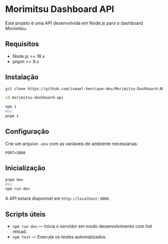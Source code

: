 # Morimitsu Dashboard API

Este projeto é uma API desenvolvida em Node.js para o dashboard Morimitsu.

## Requisitos

- Node.js >= 18.x
- pnpm >= 9.x

## Instalação

```bash
git clone https://github.com/ismael-henrique-dev/Morimitsu-Dashboard-API.git

cd morimitsu-dashboard-api

npm i
#ou 
pnpm i
```

## Configuração

Crie um arquivo `.env` com as variáveis de ambiente necessárias:

```env
PORT=3000
```

## Inicialização

```bash
pnpm dev
#ou
npm run dev
```

A API estará disponível em `http://localhost:3000`.

## Scripts úteis

- `npm run dev` — Inicia o servidor em modo desenvolvimento com hot reload.
- `npm test` — Executa os testes automatizados.

<!-- ## Estrutura do Projeto

```
src/
  controllers/
  models/
  routes/
  middlewares/
  app.js
```

## Contribuição

Pull requests são bem-vindos! Para grandes mudanças, abra uma issue primeiro para discutir o que você gostaria de modificar.

## Licença

Este projeto está sob a licença MIT. -->